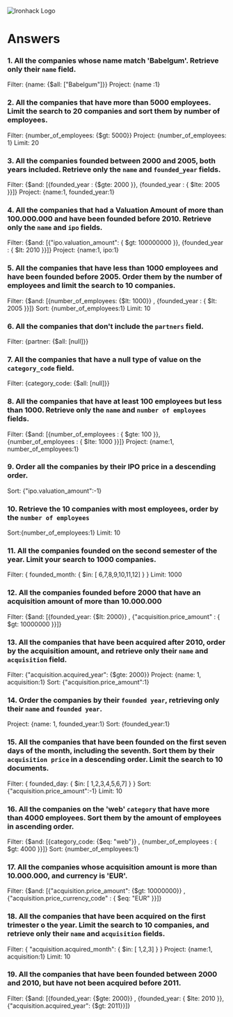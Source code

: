 ![Ironhack Logo](https://i.imgur.com/1QgrNNw.png)

# Answers

### 1. All the companies whose name match 'Babelgum'. Retrieve only their `name` field.

<!-- Your Code Goes Here -->

Filter: {name: {$all: ["Babelgum"]}}
Project: {name :1}


### 2. All the companies that have more than 5000 employees. Limit the search to 20 companies and sort them by **number of employees**.

<!-- Your Code Goes Here -->

Filter: {number_of_employees: {$gt: 5000}}
Project: {number_of_employees: 1}
Limit: 20

### 3. All the companies founded between 2000 and 2005, both years included. Retrieve only the `name` and `founded_year` fields.

<!-- Your Code Goes Here -->

Filter: {$and: [{founded_year : {$gte: 2000 }}, {founded_year : { $lte: 2005 }}]}
Project: {name:1, founded_year:1}

### 4. All the companies that had a Valuation Amount of more than 100.000.000 and have been founded before 2010. Retrieve only the `name` and `ipo` fields.

<!-- Your Code Goes Here -->

Filter: {$and: [{"ipo.valuation_amount": { $gt: 100000000 }}, {founded_year : { $lt: 2010 }}]}
Project: {name:1, ipo:1}

### 5. All the companies that have less than 1000 employees and have been founded before 2005. Order them by the number of employees and limit the search to 10 companies.

<!-- Your Code Goes Here -->

Filter: {$and: [{number_of_employees: {$lt: 1000}} , {founded_year : { $lt: 2005 }}]}
Sort: {number_of_employees:1}
Limit: 10

### 6. All the companies that don't include the `partners` field.

<!-- Your Code Goes Here -->

Filter: {partner: {$all: [null]}}

### 7. All the companies that have a null type of value on the `category_code` field.

<!-- Your Code Goes Here -->

Filter: {category_code: {$all: [null]}}

### 8. All the companies that have at least 100 employees but less than 1000. Retrieve only the `name` and `number of employees` fields.

<!-- Your Code Goes Here -->

Filter: {$and: [{number_of_employees : { $gte: 100 }}, {number_of_employees : { $lte: 1000 }}]}
Project: {name:1, number_of_employees:1}

### 9. Order all the companies by their IPO price in a descending order.

<!-- Your Code Goes Here -->

Sort: {"ipo.valuation_amount":-1}

### 10. Retrieve the 10 companies with most employees, order by the `number of employees`

<!-- Your Code Goes Here -->

Sort:{number_of_employees:1}
Limit: 10

### 11. All the companies founded on the second semester of the year. Limit your search to 1000 companies.

<!-- Your Code Goes Here -->

Filter: { founded_month: { $in: [ 6,7,8,9,10,11,12] } }
Limit: 1000

### 12. All the companies founded before 2000 that have an acquisition amount of more than 10.000.000

<!-- Your Code Goes Here -->

Filter: {$and: [{founded_year: {$lt: 2000}} , {"acquisition.price_amount" : { $gt: 10000000 }}]}

### 13. All the companies that have been acquired after 2010, order by the acquisition amount, and retrieve only their `name` and `acquisition` field.

<!-- Your Code Goes Here -->

Filter: {"acquisition.acquired_year": {$gte: 2000}} 
Project: {name: 1, acquisition:1}
Sort: {"acquisition.price_amount":1}

### 14. Order the companies by their `founded year`, retrieving only their `name` and `founded year`.

<!-- Your Code Goes Here -->

Project: {name: 1, founded_year:1}
Sort: {founded_year:1}


### 15. All the companies that have been founded on the first seven days of the month, including the seventh. Sort them by their `acquisition price` in a descending order. Limit the search to 10 documents.

<!-- Your Code Goes Here -->

Filter: { founded_day: { $in: [ 1,2,3,4,5,6,7] } }
Sort: {"acquisition.price_amount":-1}
Limit: 10

### 16. All the companies on the 'web' `category` that have more than 4000 employees. Sort them by the amount of employees in ascending order.

<!-- Your Code Goes Here -->

Filter: {$and: [{category_code: {$eq: "web"}} , {number_of_employees : { $gt: 4000 }}]}
Sort: {number_of_employees:1}

### 17. All the companies whose acquisition amount is more than 10.000.000, and currency is 'EUR'.

<!-- Your Code Goes Here -->

Filter:  {$and: [{"acquisition.price_amount": {$gt: 10000000}} , {"acquisition.price_currency_code" : { $eq: "EUR" }}]}


### 18. All the companies that have been acquired on the first trimester o the year. Limit the search to 10 companies, and retrieve only their `name` and `acquisition` fields.

<!-- Your Code Goes Here -->

Filter:  { "acquisition.acquired_month": { $in: [ 1,2,3] } }
Project: {name:1, acquisition:1}
Limit: 10

### 19. All the companies that have been founded between 2000 and 2010, but have not been acquired before 2011.

<!-- Your Code Goes Here -->

Filter:  {$and: [{founded_year: {$gte: 2000}} , {founded_year: { $lte: 2010 }}, {"acquisition.acquired_year": {$gt: 2011}}]}

